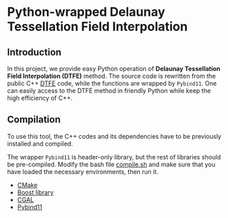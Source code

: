 
# Python-wrapped Delaunay Tessellation Field Interpolation

## Introduction

In this project, we provide easy Python operation of **Delaunay Tessellation Field Interpolation (DTFE)** method. The source code is rewritten from the public C++ [DTFE](https://github.com/MariusCautun/DTFE/) code, while the functions are wrapped by `Pybind11`. One can easily access to the DTFE method in friendly Python while keep the high efficiency of C++.


## Compilation
To use this tool, the C++ codes and its dependencies have to be previously installed and compiled. 

The wrapper `Pybind11` is header-only library, but the rest of libraries should be pre-compiled. Modify the bash file [compile.sh](./src/compile.sh) and make sure that you have loaded the necessary environments, then run it. 

* [CMake](https://cmake.org/)
* [Boost library](https://www.boost.org/)
* [CGAL](https://www.cgal.org/)
* [Pybind11](https://github.com/pybind/pybind11)
